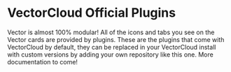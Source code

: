 # VectorCloud Official Plugins

Vector is almost 100% modular! All of the icons and tabs you see on the Vector cards are provided by plugins. These are the plugins that come with VectorCloud by default, they can be replaced in your VectorCloud install with custom versions by adding your own repository like this one. More documentation to come!
